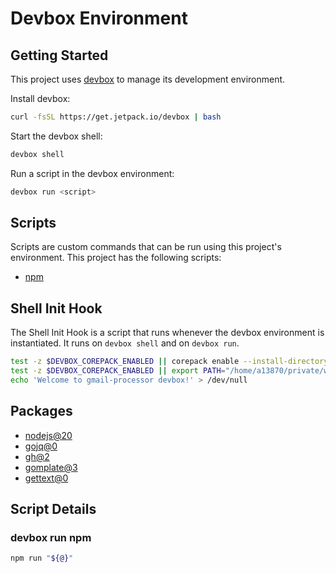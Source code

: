 # Devbox Environment

<!-- gen-readme start - generated by https://github.com/jetify-com/devbox/ -->

## Getting Started

This project uses [devbox](https://github.com/jetify-com/devbox) to manage its development environment.

Install devbox:

```sh
curl -fsSL https://get.jetpack.io/devbox | bash
```

Start the devbox shell:

```sh
devbox shell
```

Run a script in the devbox environment:

```sh
devbox run <script>
```

## Scripts

Scripts are custom commands that can be run using this project's environment. This project has the following scripts:

* [npm](#devbox-run-npm)

## Shell Init Hook

The Shell Init Hook is a script that runs whenever the devbox environment is instantiated. It runs on `devbox shell` and on `devbox run`.

```sh
test -z $DEVBOX_COREPACK_ENABLED || corepack enable --install-directory "/home/a13870/private/ws/github/ahochsteger/gmail-processor/.devbox/virtenv/nodejs/corepack-bin/"
test -z $DEVBOX_COREPACK_ENABLED || export PATH="/home/a13870/private/ws/github/ahochsteger/gmail-processor/.devbox/virtenv/nodejs/corepack-bin/:$PATH"
echo 'Welcome to gmail-processor devbox!' > /dev/null
```

## Packages

* [nodejs@20](https://www.nixhub.io/packages/nodejs)
* [gojq@0](https://www.nixhub.io/packages/gojq)
* [gh@2](https://www.nixhub.io/packages/gh)
* [gomplate@3](https://www.nixhub.io/packages/gomplate)
* [gettext@0](https://www.nixhub.io/packages/gettext)

## Script Details

### devbox run npm

```sh
npm run "${@}"
```

<!-- gen-readme end -->
